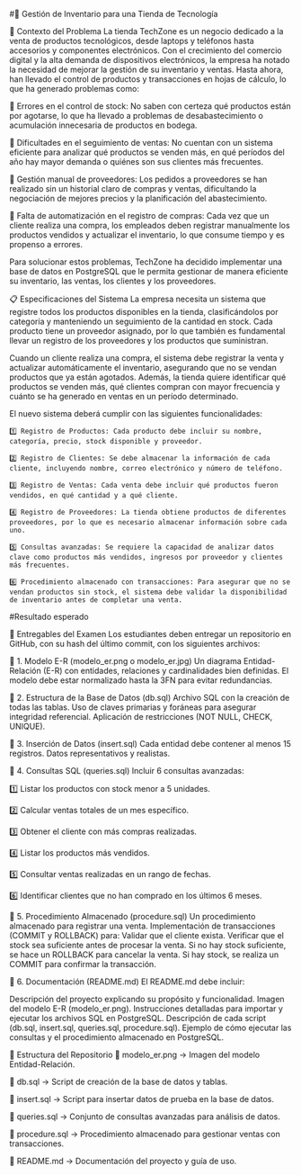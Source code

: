 #🏪 Gestión de Inventario para una Tienda de Tecnología




📌 Contexto del Problema
La tienda TechZone es un negocio dedicado a la venta de productos tecnológicos, desde laptops y teléfonos hasta accesorios y componentes electrónicos. Con el crecimiento del comercio digital y la alta demanda de dispositivos electrónicos, la empresa ha notado la necesidad de mejorar la gestión de su inventario y ventas. Hasta ahora, han llevado el control de productos y transacciones en hojas de cálculo, lo que ha generado problemas como:

🔹 Errores en el control de stock: No saben con certeza qué productos están por agotarse, lo que ha llevado a problemas de desabastecimiento o acumulación innecesaria de productos en bodega.

🔹 Dificultades en el seguimiento de ventas: No cuentan con un sistema eficiente para analizar qué productos se venden más, en qué períodos del año hay mayor demanda o quiénes son sus clientes más frecuentes.

🔹 Gestión manual de proveedores: Los pedidos a proveedores se han realizado sin un historial claro de compras y ventas, dificultando la negociación de mejores precios y la planificación del abastecimiento.

🔹 Falta de automatización en el registro de compras: Cada vez que un cliente realiza una compra, los empleados deben registrar manualmente los productos vendidos y actualizar el inventario, lo que consume tiempo y es propenso a errores.

Para solucionar estos problemas, TechZone ha decidido implementar una base de datos en PostgreSQL que le permita gestionar de manera eficiente su inventario, las ventas, los clientes y los proveedores.





📋 Especificaciones del Sistema
La empresa necesita un sistema que registre todos los productos disponibles en la tienda, clasificándolos por categoría y manteniendo un seguimiento de la cantidad en stock. Cada producto tiene un proveedor asignado, por lo que también es fundamental llevar un registro de los proveedores y los productos que suministran.

Cuando un cliente realiza una compra, el sistema debe registrar la venta y actualizar automáticamente el inventario, asegurando que no se vendan productos que ya están agotados. Además, la tienda quiere identificar qué productos se venden más, qué clientes compran con mayor frecuencia y cuánto se ha generado en ventas en un período determinado.



El nuevo sistema deberá cumplir con las siguientes funcionalidades:

	1️⃣ Registro de Productos: Cada producto debe incluir su nombre, categoría, precio, stock disponible y proveedor.

	2️⃣ Registro de Clientes: Se debe almacenar la información de cada cliente, incluyendo nombre, correo electrónico y número de teléfono.

	3️⃣ Registro de Ventas: Cada venta debe incluir qué productos fueron vendidos, en qué cantidad y a qué cliente.

	4️⃣ Registro de Proveedores: La tienda obtiene productos de diferentes proveedores, por lo que es necesario almacenar información sobre cada uno.

	5️⃣ Consultas avanzadas: Se requiere la capacidad de analizar datos clave como productos más vendidos, ingresos por proveedor y clientes más frecuentes.

	6️⃣ Procedimiento almacenado con transacciones: Para asegurar que no se vendan productos sin stock, el sistema debe validar la disponibilidad de inventario antes de completar una venta.




#Resultado esperado

📌 Entregables del Examen
Los estudiantes deben entregar un repositorio en GitHub, con su hash del último commit, con los siguientes archivos:

📄 1. Modelo E-R (modelo_er.png o modelo_er.jpg)
Un diagrama Entidad-Relación (E-R) con entidades, relaciones y cardinalidades bien definidas.
El modelo debe estar normalizado hasta la 3FN para evitar redundancias.


📄 2. Estructura de la Base de Datos (db.sql)
Archivo SQL con la creación de todas las tablas.
Uso de claves primarias y foráneas para asegurar integridad referencial.
Aplicación de restricciones (NOT NULL, CHECK, UNIQUE).


📄 3. Inserción de Datos (insert.sql)
Cada entidad debe contener al menos 15 registros.
Datos representativos y realistas.


📄 4. Consultas SQL (queries.sql)
Incluir 6 consultas avanzadas:

1️⃣ Listar los productos con stock menor a 5 unidades.

2️⃣ Calcular ventas totales de un mes específico.

3️⃣ Obtener el cliente con más compras realizadas.

4️⃣ Listar los productos más vendidos.

5️⃣ Consultar ventas realizadas en un rango de fechas.

6️⃣ Identificar clientes que no han comprado en los últimos 6 meses.



📄 5. Procedimiento Almacenado (procedure.sql)
Un procedimiento almacenado para registrar una venta.
Implementación de transacciones (COMMIT y ROLLBACK) para:
Validar que el cliente exista.
Verificar que el stock sea suficiente antes de procesar la venta.
Si no hay stock suficiente, se hace un ROLLBACK para cancelar la venta.
Si hay stock, se realiza un COMMIT para confirmar la transacción.


📄 6. Documentación (README.md)
El README.md debe incluir:

Descripción del proyecto explicando su propósito y funcionalidad.
Imagen del modelo E-R (modelo_er.png).
Instrucciones detalladas para importar y ejecutar los archivos SQL en PostgreSQL.
Descripción de cada script (db.sql, insert.sql, queries.sql, procedure.sql).
Ejemplo de cómo ejecutar las consultas y el procedimiento almacenado en PostgreSQL.


📂 Estructura del Repositorio
📌 modelo_er.png → Imagen del modelo Entidad-Relación.

📌 db.sql → Script de creación de la base de datos y tablas.

📌 insert.sql → Script para insertar datos de prueba en la base de datos.

📌 queries.sql → Conjunto de consultas avanzadas para análisis de datos.

📌 procedure.sql → Procedimiento almacenado para gestionar ventas con transacciones.

📌 README.md → Documentación del proyecto y guía de uso.
